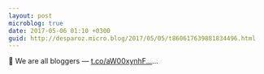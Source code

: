 ```yaml
---
layout: post
microblog: true
date: 2017-05-06 01:10 +0300
guid: http://desparoz.micro.blog/2017/05/05/t860617639881834496.html
---
```

🔗 We are all bloggers — [t.co/aW00xynhF...](https://t.co/aW00xynhFf)…
